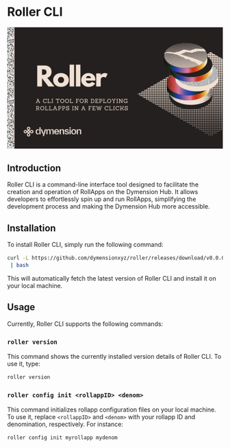 # Roller CLI

![Roller CLI Logo](images/readme.png)

## Introduction

Roller CLI is a command-line interface tool designed to facilitate the creation
and operation of RollApps on the Dymension Hub.
It allows developers to effortlessly spin up and run RollApps, simplifying the
development process and making the Dymension Hub
more accessible.

## Installation

To install Roller CLI, simply run the following command:

```bash
curl -L https://github.com/dymensionxyz/roller/releases/download/v0.0.0/install.sh
 | bash
```

This will automatically fetch the latest version of Roller CLI and install it on
 your
local machine.

## Usage

Currently, Roller CLI supports the following commands:

### `roller version`

This command shows the currently installed version details of Roller CLI.
To use it, type:

```bash
roller version
```

### `roller config init <rollappID> <denom>`

This command initializes rollapp configuration files on your local machine.
To use it, replace `<rollappID>` and `<denom>` with your rollapp ID and
denomination, respectively.
For instance:

```bash
roller config init myrollapp mydenom
```
